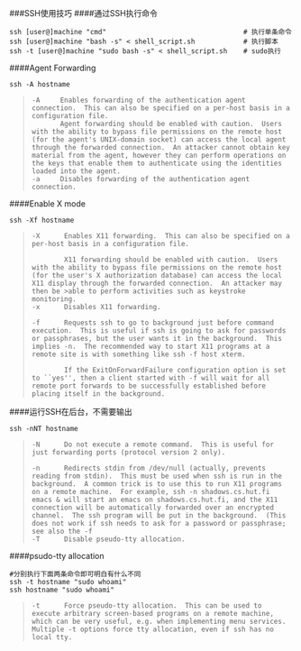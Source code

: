 ###SSH使用技巧
####通过SSH执行命令

```
ssh [user@]machine "cmd"                                  # 执行单条命令
ssh [user@]machine "bash -s" < shell_script.sh            # 执行脚本
ssh -t [user@]machine "sudo bash -s" < shell_script.sh    # sudo执行
```
####Agent Forwarding

```
ssh -A hostname
```
>     -A     Enables forwarding of the authentication agent connection.  This can also be specified on a per-host basis in a configuration file.
>            Agent forwarding should be enabled with caution.  Users with the ability to bypass file permissions on the remote host (for the agent's UNIX-domain socket) can access the local agent through the forwarded connection.  An attacker cannot obtain key material from the agent, however they can perform operations on the keys that enable them to authenticate using the identities loaded into the agent.
>     -a     Disables forwarding of the authentication agent connection.

####Enable X mode
```
ssh -Xf hostname
```
>     -X      Enables X11 forwarding.  This can also be specified on a per-host basis in a configuration file.
>
>             X11 forwarding should be enabled with caution.  Users with the ability to bypass file permissions on the remote host (for the user's X authorization database) can access the local X11 display through the forwarded connection.  An attacker may then be >able to perform activities such as keystroke monitoring.
>     -x      Disables X11 forwarding.
>
>     -f      Requests ssh to go to background just before command execution.  This is useful if ssh is going to ask for passwords or passphrases, but the user wants it in the background.  This implies -n.  The recommended way to start X11 programs at a remote site is with something like ssh -f host xterm.
>
>             If the ExitOnForwardFailure configuration option is set to ``yes'', then a client started with -f will wait for all remote port forwards to be successfully established before placing itself in the background.

####运行SSH在后台，不需要输出
```
ssh -nNT hostname
```
>     -N      Do not execute a remote command.  This is useful for just forwarding ports (protocol version 2 only).
>
>     -n      Redirects stdin from /dev/null (actually, prevents reading from stdin).  This must be used when ssh is run in the background.  A common trick is to use this to run X11 programs on a remote machine.  For example, ssh -n shadows.cs.hut.fi emacs & will start an emacs on shadows.cs.hut.fi, and the X11 connection will be automatically forwarded over an encrypted channel.  The ssh program will be put in the background.  (This does not work if ssh needs to ask for a password or passphrase; see also the -f
>	  -T      Disable pseudo-tty allocation.

####psudo-tty allocation
```
#分别执行下面两条命令即可明白有什么不同
ssh -t hostname "sudo whoami"
ssh hostname "sudo whoami"
```
>     -t      Force pseudo-tty allocation.  This can be used to execute arbitrary screen-based programs on a remote machine, which can be very useful, e.g. when implementing menu services.  Multiple -t options force tty allocation, even if ssh has no local tty.

